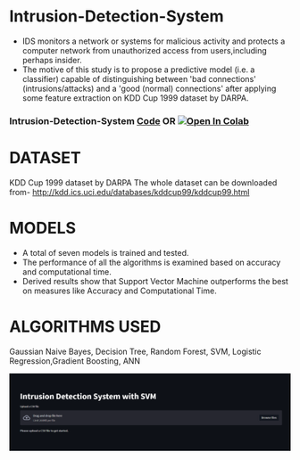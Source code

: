 # Intrusion-Detection-System
- IDS monitors a network or systems for malicious activity and protects a computer network from unauthorized access from users,including perhaps insider.
- The motive of this study is to propose a predictive model (i.e. a classifier) capable of distinguishing between 'bad connections' (intrusions/attacks) and a 'good (normal) connections' after applying some feature extraction on KDD Cup 1999 dataset by DARPA. 

### Intrusion-Detection-System [Code](https://github.com/anupam215769/Movie-Recommender-System-ML/blob/main/movie-recommender-system.ipynb) OR <a href="https://colab.research.google.com/github/hacker-404-error/INTRUSION_DETECTION_-SYSTEM/blob/master/.ipynb_checkpoints/main-checkpoint.ipynb#scrollTo=MTHedt0aiG2Tb"><img src="https://colab.research.google.com/assets/colab-badge.svg" alt="Open In Colab"></a>

# DATASET
KDD Cup 1999 dataset by DARPA
The whole dataset can be downloaded from- http://kdd.ics.uci.edu/databases/kddcup99/kddcup99.html

# MODELS
- A total of seven models is trained and tested. 
- The performance of all the algorithms is examined based on accuracy and computational time. 
- Derived results show that Support Vector Machine outperforms the best on measures like Accuracy and Computational Time.

# ALGORITHMS USED
Gaussian Naive Bayes, Decision Tree, Random Forest, SVM, Logistic Regression,Gradient Boosting, ANN

![rec](https://github.com/hacker-404-error/INTRUSION_DETECTION_-SYSTEM/blob/master/Images/Select%20CSV%20file%20For%20data%20in%20App.png)

